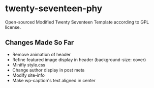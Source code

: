 # twenty-seventeen-phy
Open-sourced Modified Twenty Seventeen Template according to GPL license.

## Changes Made So Far

- Remove animation of header
- Refine featured image display in header (background-size: cover)
- Minifiy style.css
- Change author display in post meta
- Modify site-info
- Make wp-caption's text aligned in center
